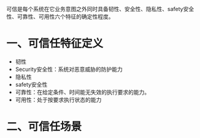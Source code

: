 可信是每个系统在它业务意图之外同时具备韧性、安全性、隐私性、safety安全性、可靠性、可用性六个特征的确定性程度。

# 一、可信任特征定义

- 韧性
- Security安全性：系统对恶意威胁的防护能力
- 隐私性
- safety安全性
- 可靠性：在给定条件、时间能无失效的执行要求的能力。
- 可用性：处于按要求执行状态的能力



# 二、可信任场景



